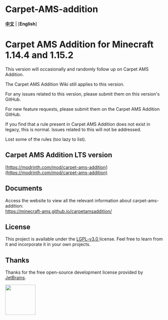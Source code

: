 # Carpet-AMS-addition

[**中文**](README.md) | [**English**]

# Carpet AMS Addition for Minecraft 1.14.4 and 1.15.2

This version will occasionally and randomly follow up on Carpet AMS Addition.

The Carpet AMS Addition Wiki still applies to this version.

For any issues related to this version, please submit them on this version's GitHub.

For new feature requests, please submit them on the Carpet AMS Addition GitHub.

If you find that a rule present in Carpet AMS Addition does not exist in legacy, this is normal. Issues related to this will not be addressed.

Lost some of the rules (too lazy to list).

## Carpet AMS Addition LTS version
[https://modrinth.com/mod/carpet-ams-addition](https://modrinth.com/mod/carpet-ams-addition)

## Documents

Access the website to view all the relevant information about carpet-ams-addition:<br>
https://minecraft-ams.github.io/carpetamsaddition/

## License

This project is available under the [ LGPL-v3.0 ](https://choosealicense.com/licenses/lgpl-3.0/) license. Feel free to learn from it and incorporate it in your own projects.

## Thanks

Thanks for the free open-source development license provided by [JetBrains](https://www.jetbrains.com/).

[<img src="https://resources.jetbrains.com/storage/products/company/brand/logos/IntelliJ_IDEA.png" height="96"/>](https://www.jetbrains.com/idea/)

